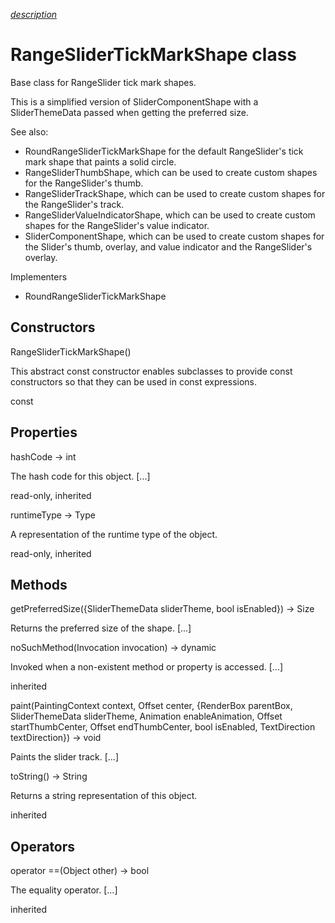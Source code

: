 [*description*][description]

# RangeSliderTickMarkShape class #

Base class for RangeSlider tick mark shapes.

This is a simplified version of SliderComponentShape with a SliderThemeData passed when getting the preferred size.

See also:

 *  RoundRangeSliderTickMarkShape for the default RangeSlider's tick mark shape that paints a solid circle.
 *  RangeSliderThumbShape, which can be used to create custom shapes for the RangeSlider's thumb.
 *  RangeSliderTrackShape, which can be used to create custom shapes for the RangeSlider's track.
 *  RangeSliderValueIndicatorShape, which can be used to create custom shapes for the RangeSlider's value indicator.
 *  SliderComponentShape, which can be used to create custom shapes for the Slider's thumb, overlay, and value indicator and the RangeSlider's overlay.

Implementers

 *  RoundRangeSliderTickMarkShape

## Constructors ##

RangeSliderTickMarkShape()

This abstract const constructor enables subclasses to provide const constructors so that they can be used in const expressions.

const

## Properties ##

hashCode → int

The hash code for this object. \[...\]

read-only, inherited

runtimeType → Type

A representation of the runtime type of the object.

read-only, inherited

## Methods ##

getPreferredSize(\{SliderThemeData sliderTheme, bool isEnabled\}) → Size

Returns the preferred size of the shape. \[...\]

noSuchMethod(Invocation invocation) → dynamic

Invoked when a non-existent method or property is accessed. \[...\]

inherited

paint(PaintingContext context, Offset center, \{RenderBox parentBox, SliderThemeData sliderTheme, Animation<double> enableAnimation, Offset startThumbCenter, Offset endThumbCenter, bool isEnabled, TextDirection textDirection\}) → void

Paints the slider track. \[...\]

toString() → String

Returns a string representation of this object.

inherited

## Operators ##

operator ==(Object other) → bool

The equality operator. \[...\]

inherited


[description]: https://github.com/flutter/flutter/blob/master/packages/flutter/lib/src/material/slider_theme.dart#L1270